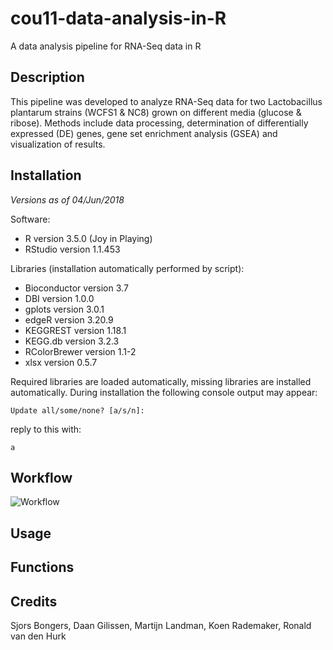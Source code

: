 # cou11-data-analysis-in-R
A data analysis pipeline for RNA-Seq data in R

<h2>Description</h2>
This pipeline was developed to analyze RNA-Seq data for two Lactobacillus plantarum strains (WCFS1 & NC8) grown on different media (glucose & ribose). Methods include data processing, determination of differentially expressed (DE) genes, gene set enrichment analysis (GSEA) and visualization of results.

<h2>Installation</h2>

_Versions as of 04/Jun/2018_

Software:

* R version 3.5.0 (Joy in Playing)
* RStudio version 1.1.453

Libraries (installation automatically performed by script):

* Bioconductor version 3.7
* DBI version 1.0.0
* gplots version 3.0.1
* edgeR version 3.20.9
* KEGGREST version 1.18.1
* KEGG.db version 3.2.3
* RColorBrewer version 1.1-2
* xlsx version 0.5.7

Required libraries are loaded automatically, missing libraries are installed automatically. During installation the following console output may appear:

```Update all/some/none? [a/s/n]:```

reply to this with:

```a```

<h2>Workflow</h2>

![Workflow](https://raw.github.com/kjradem/cou11-data-analysis-in-R/master/Data/Legend.png)

<h2>Usage</h2>

<h2>Functions</h2>

<h2>Credits</h2>

Sjors Bongers, Daan Gilissen, Martijn Landman, Koen Rademaker, Ronald van den Hurk
